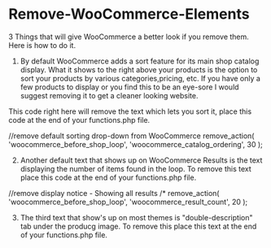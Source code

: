 # Remove-WooCommerce-Elements
3 Things that will give WooCommerce a better look if you remove them. Here is how to do it. 

1. By default WooCommerce adds a sort feature for its main shop catalog display. What it shows to the right above your products is the option to sort your products by various categories,pricing, etc. If you have only a few products to display or you find this to be an eye-sore I would suggest removing it to get a cleaner looking website. 

This code right here will remove the text which lets you sort it, place this code at the end of your functions.php file.

//remove default sorting drop-down from WooCommerce
remove_action( 'woocommerce_before_shop_loop', 'woocommerce_catalog_ordering', 30 );

2.  Another default text that shows up on WooCommerce Results is the text displaying the number of items found in the loop. To remove this text place this code at the end of your functions.php file. 

//remove display notice - Showing all results
/*
remove_action( 'woocommerce_before_shop_loop', 'woocommerce_result_count', 20 );

3. The third text that show's up on most themes is "double-description" tab under the producg image. To remove this place this text at the end of your functions.php file.
